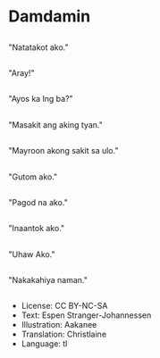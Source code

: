 # Damdamin

##
"Natatakot ako."

##
"Aray!"

##
"Ayos ka lng ba?"

##
"Masakit ang aking tyan."

##
"Mayroon akong sakit sa ulo."

##
"Gutom ako."

##
"Pagod na ako."

##
"Inaantok ako."

##
"Uhaw Ako."

##
"Nakakahiya naman."

##
* License: CC BY-NC-SA
* Text: Espen Stranger-Johannessen
* Illustration: Aakanee
* Translation: Christlaine
* Language: tl
